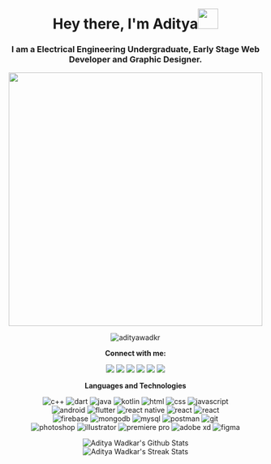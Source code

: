 <h1 align = "center">Hey there, I'm Aditya<img src = "hi.gif" width = "40"></h1>
<h3 align = "center">I am a Electrical Engineering Undergraduate, Early Stage Web Developer and Graphic Designer.</h3>

<p align = "center">
	<img src = "typing.gif" width = "500">
</p>
<p align = "center">
	<img src = "https://komarev.com/ghpvc/?username=adityawadkr&color=blue&style=flat" alt="adityawadkr"></a>
</p>

<p align = "center">
	<strong>Connect with me:</strong>
</p>
<p align = "center">
	<a href = "https://www.linkedin.com/in/aditya-wadkar-908525224/" target = "_blank"><img src = "https://img.shields.io/badge/-LinkedIn-0077B5?style=for-the-badge&logo=linkedin&logoColor=white"></a>
	<a href = "https://www.instagram.com/aditya.wadkr/" target = "_blank"><img src = "https://img.shields.io/badge/Instagram-E4405F?style=for-the-badge&logo=instagram&logoColor=white"></a>
	<a href = "https://.me/" target = "_blank"><img src = "https://img.shields.io/badge/Portfolio-1F2937?style=for-the-badge&logo=data%3Aimage%2Fpng%3Bbase64%2CiVBORw0KGgoAAAANSUhEUgAAACAAAAAgCAMAAABEpIrGAAABm1BMVEUAAABmoP9nov9moP9nov9mn%2F9nov9nov9flOxlnv9nof9oo%2F9imvVmoP9oo%2F9ln%2FtmoP9nov9nov9ZjN9ln%2F9nof9oo%2F9fle5oo%2F9moP9moP9jm%2FdmoP9moP9nof9ln%2F1mof9IcLQjNFVSgMwsQ2sTGy0QFiU2U4UXIjcRGCcRGChBZKEdK0YQFyYRFydLdbslOFoRGSkQFiYQFiQ8XJQTHC4QFycYIzo4V4s8XZU8XZQ6WpAwSXYdK0cuRnAPFSQfL0xgl%2B1oo%2F9nov9mn%2F1bj%2BQ1UYMSGiwuR3Jfle1nof9lnvxZjN9ek%2BtmoP1jm%2FUtRW5elOwkN1kYJDsfLktKdLlKdLgSGitdkukdKkUPFiQOEyEvR3Nmn%2F5Tgs4VHzIhMU8UHTAZJDxFaqpoov9Nd75knfpVhdVSgc5Yit1lnvtlnvkxTHpmof9moP9opP9imfUUHS9imvZGbq9Hb7Fjm%2FZckOcgL00cKkVFa6pIcLNflOodLEccKkRXiNhmn%2Fo1UYI8XZY4VokXIjgmOl09XpYyTXwUHC%2F%2F%2F%2F%2B9aAsmAAAAIXRSTlMAAAAQYwZHuvoBLpzxGn3iDF3N%2FQRAs%2FiyCoruidsa2xp6Q8LKAAABRUlEQVQ4y53TSS9DURjG8effe801JLcNMcQQC0TEF2Avsff9LFlYSSwlRMROTEtEYkgrIdGo6vVYtA2tVsvZnt95cvIOqMnhjwBJbgxQAvmjinwHhIBsF10P0AmkkTO2864F0AOpckLWztnfAeoHUnwEyHHCWdvPpa8gSUSUnhclSaHtLLEfXQYMla5fJEm9hVhBaGeJ710GyYFBngeAd7UDj0bFfj88vVTAGONkggiwlABupLSvua6Acc9mXoOoCwodkEtyHqorffETFPoAcvkUJw1AGoDbEY6oD7oj4G6Y3bb6CYwCXE1ykK8PpkGnc8H%2B0g4NEmaAs3m2QjX65MTl1LEW7w5rEiqFWkiyt8z%2BEhs1haqUegU2vba9CutxVam%2FmhVKwZs6VN0sERH4l3Y3H5jmI9fC0LYw9i0sTvPV%2B9d2fwLm%2BtghwWn9KAAAAABJRU5ErkJggg%3D%3D"></a>
	<a href = https://dribbble.com/aditya982" target = "_blank"><img src = "https://img.shields.io/badge/Dribbble-EA4C89?style=for-the-badge&logo=dribbble&logoColor=white"></a>
  	<a href = "mailto:adityaxwadkar@gmail.com/" target = "_blank"><img src = "https://img.shields.io/badge/-Gmail-D14836?style=for-the-badge&logo=gmail&logoColor=white"></a>
	<a href = "https://medium.com/@wadkaraditya5" target = "_blank"><img src = "https://img.shields.io/badge/Medium-12100E?style=for-the-badge&logo=medium&logoColor=white"></a>
</p>

<p align = "center">
	<strong>Languages and Technologies</strong>
</p>
<p align = "center">
	<img src = "https://img.shields.io/badge/C%2B%2B-00599C?style=for-the-badge&logo=c%2B%2B&logoColor=white" alt = "c++" />
	<img src = "https://img.shields.io/badge/Dart-3FC5FF?&style=for-the-badge&logo=dart&logoColor=00579d" alt = "dart" />
	<img src = "https://img.shields.io/badge/Java-ED2025?style=for-the-badge&logo=java&logoColor=white" alt = "java" />
	<img src = "https://img.shields.io/badge/Kotlin-F4750E?&style=for-the-badge&logo=kotlin&logoColor=white" alt = "kotlin" />
	<img src = "https://img.shields.io/badge/HTML-E34F26?style=for-the-badge&logo=html5&logoColor=white" alt = "html" />
	<img src = "https://img.shields.io/badge/CSS-1572B6?style=for-the-badge&logo=css3&logoColor=white" alt = "css" />
	<img src = "https://img.shields.io/badge/JavaScript-323330?style=for-the-badge&logo=javascript&logoColor=F7DF1E" alt = "javascript" />
	<br/>
	<img src = "https://img.shields.io/badge/Android-323330?style=for-the-badge&logo=android&logoColor=3DDC84" alt = "android" />
	<img src = "https://img.shields.io/badge/Flutter-02569B?style=for-the-badge&logo=flutter&logoColor=white" alt = "flutter" />
	<img src = "https://img.shields.io/badge/React_Native-20232A?style=for-the-badge&logo=react&logoColor=61DAFB" alt = "react native" />
	<img src = "https://img.shields.io/badge/React-20232A?style=for-the-badge&logo=react&logoColor=61DAFB" alt = "react" />
	<img src = "https://img.shields.io/badge/tailwindcss-161d2d?style=for-the-badge&logo=tailwind-css&logoColor=16becb" alt = "react" />
	<br/>
	<img src = "https://img.shields.io/badge/Firebase-323330?style=for-the-badge&logo=firebase&logoColor=ffca28" alt = "firebase" />
	<img src = "https://img.shields.io/badge/MongoDB-001e2b?style=for-the-badge&logo=mongodb&logoColor=00ed64" alt = "mongodb" />
	<img src = "https://img.shields.io/badge/MySQL-005e86?style=for-the-badge&logo=mysql&logoColor=white" alt = "mysql"/>
	<img src = "https://img.shields.io/badge/Postman-FF6C37?style=for-the-badge&logo=Postman&logoColor=white" alt = "postman" />
	<img src = "https://img.shields.io/badge/Git-F05032?style=for-the-badge&logo=git&logoColor=white" alt = "git" />
	<br/>
	<img src = "https://img.shields.io/badge/Photoshop-31A8FF?style=for-the-badge&logo=Adobe%20Photoshop&logoColor=black" alt = "photoshop" />
	<img src = "https://img.shields.io/badge/Illustrator-FF9A00?style=for-the-badge&logo=adobe%20illustrator&logoColor=black" alt = "illustrator" />
	<img src = "https://img.shields.io/badge/Premiere%20Pro-9999FF?style=for-the-badge&logo=Adobe%20Premiere%20Pro&logoColor=black" alt = "premiere pro" />
	<img src = "https://img.shields.io/badge/Adobe%20XD-FF61F6?style=for-the-badge&logo=Adobe%20XD&logoColor=black" alt = "adobe xd" />
	<img src = "https://img.shields.io/badge/Figma-F24E1E?style=for-the-badge&logo=figma&logoColor=white" alt = "figma" />
</p>

<p align = "center">
	<img src = "https://github-readme-stats.vercel.app/api?username=adityawadkr&theme=tokyonight&show_icons=true&count_private=true&include_all_commits=true" alt = "Aditya Wadkar's Github Stats">
	<br/>
	<img src = "https://github-readme-streak-stats.herokuapp.com/?user=adityawadkr&theme=tokyonight" alt = "Aditya Wadkar's Streak Stats">
</p>
